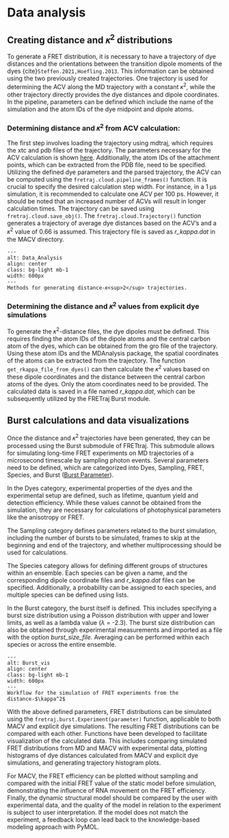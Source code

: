 # Data analysis 

## Creating distance and 𝜅<sup>2</sup> distributions

To generate a FRET distribution, it is necessary to have a trajectory of dye distances and the orientations between 
the transition dipole moments of the dyes {cite}`Steffen.2021,Hoefling.2013`. This information can be obtained using the two previously created 
trajectories. One trajectory is used for determining the ACV along the MD trajectory with a constant 𝜅<sup>2</sup>, while the 
other trajectory directly provides the dye distances and dipole coordinates. In the pipeline, parameters can be defined 
which include the name of the simulation and the atom IDs of the dye midpoint and dipole atoms.

### Determining distance and 𝜅<sup>2</sup> from ACV calculation:

The first step involves loading the trajectory using mdtraj, which requires the xtc and pdb files of the trajectory. 
The parameters necessary for the ACV calculation is shown [here](content:parameter:dyes). Additionally, the atom IDs 
of the attachment points, which can be extracted from the PDB file, need to be specified. Utilizing the defined dye 
parameters and the parsed trajectory, the ACV can be computed using the `fretraj.cloud.pipeline_frames()` function. 
It is crucial to specify the desired calculation step width. For instance, in a 1 µs simulation, it is recommended 
to calculate one ACV per 100 ps. However, it should be noted that an increased number of ACVs will result in longer 
calculation times. The trajectory can be saved using `fretraj.cloud.save_obj()`. The `fretraj.cloud.Trajectory()` 
function generates a trajectory of average dye distances based on the ACV’s and a 𝜅<sup>2</sup> value of 0.66 is assumed. 
This trajectory file is saved as *r_kappa.dat* in the MACV directory.

```{figure} ImagesPipeline/r_kappa_calculation.png
---
alt: Data_Analysis
align: center
class: bg-light mb-1
width: 600px
---
Methods for generating distance-𝜅<sup>2</sup> trajectories.
```

### Determining the distance and 𝜅<sup>2</sup> values from explicit dye simulations 

To generate the 𝜅<sup>2</sup>-distance files, the dye dipoles must be defined. This requires finding the atom IDs of the dipole 
atoms and the central carbon atom of the dyes, which can be obtained from the gro file of the trajectory. Using these 
atom IDs and the MDAnalysis package, the spatial coordinates of the atoms can be extracted from the trajectory. The 
function `get_rkappa_file_from_dyes()` can then calculate the 𝜅<sup>2</sup> values based on these dipole coordinates and the 
distance between the central carbon atoms of the dyes. Only the atom coordinates need to be provided. The calculated 
data is saved in a file named *r_kappa.dat*, which can be subsequently utilized by the FRETraj Burst module.

## Burst calculations and data visualizations 

Once the distance and 𝜅<sup>2</sup> trajectories have been generated, they can be processed using the Burst submodule of FRETtraj. 
This submodule allows for simulating long-time FRET experiments on MD trajectories of a microsecond timescale by 
sampling photon events. Several parameters need to be defined, which are categorized into Dyes, Sampling, FRET, 
Species, and Burst ([Burst Parameter](content:parameter:burst)).

In the Dyes category, experimental properties of the dyes and the experimental setup are defined, such as lifetime, 
quantum yield and detection efficiency. While these values cannot be obtained from the simulation, they are necessary 
for calculations of photophysical parameters like the anisotropy or FRET. 

The Sampling category defines parameters related to the burst simulation, including the number of bursts to be 
simulated, frames to skip at the beginning and end of the trajectory, and whether multiprocessing should be used for 
calculations.

The Species category allows for defining different groups of structures within an ensemble. Each species can be given 
a name, and the corresponding dipole coordinate files and *r_kappa.dat* files can be specified. Additionally, a 
probability can be assigned to each species, and multiple species can be defined using lists.

In the Burst category, the burst itself is defined. This includes specifying a burst size distribution using a Poisson 
distribution with upper and lower limits, as well as a lambda value ($\lambda$ = -2.3). The burst size distribution can 
also be obtained through experimental measurements and imported as a file with the option *burst_size_file*. Averaging 
can be performed within each species or across the entire ensemble. 

```{figure} ImagesPipeline/Pipeline_burst_vis.png
---
alt: Burst_vis
align: center
class: bg-light mb-1
width: 600px
---
Workflow for the simulation of FRET experiments from the distance-$\kappa^2$
```

With the above defined parameters, FRET distributions can be simulated using the `fretraj.burst.Experiment(parameter)` 
function, applicable to both MACV and explicit dye simulations. The resulting FRET distributions can be compared with 
each other. Functions have been developed to facilitate visualization of the calculated data. This includes comparing 
simulated FRET distributions from MD and MACV with experimental data, plotting histograms of dye distances calculated 
from MACV and explicit dye simulations, and generating trajectory histogram plots.

For MACV, the FRET efficiency can be plotted without sampling and compared with the initial FRET value of the static 
model before simulation, demonstrating the influence of RNA movement on the FRET efficiency. Finally, the dynamic 
structural model should be compared by the user with experimental data, and the quality of the model in relation to the 
experiment is subject to user interpretation. If the model does not match the experiment, a feedback loop can lead back 
to the knowledge-based modeling approach with PyMOL.
